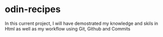 # odin-recipes
In this current project, I will have demostrated my knowledge and skils in Html as well as my workflow using Git, Github and Commits